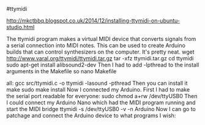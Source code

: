 #ttymidi

http://mkctbbq.blogspot.co.uk/2014/12/installing-ttymidi-on-ubuntu-studio.html

The ttymidi program makes a virtual MIDI device that converts signals from a serial connection into MIDI notes. This can be used to create Arduino builds that can control synthesizers on the computer. It's pretty neat. 
wget http://www.varal.org/ttymidi/ttymidi.tar.gz
tar -xfz ttymidi.tar.gz
cd ttymidi
sudo apt-get install alibsound2-dev
Then I had to add -lpthread to the install arguments in the Makefile so 
nano Makefile

all:
 gcc src/ttymidi.c -o ttymidi -lasound -pthread
Then you can install it 
make
sudo make install
Now I connected my Arduino. First I had to make the serial port readable for everyone: 
sudo chmod a+rw /dev/ttyUSB0
Then I could connect my Arduino Nano which had the MIDI program running and start the MIDI bridge 
ttymidi -s /dev/ttyUSB0 -v -n Arduino
Now I can go to patchage and connect the Arduino device to what programs I wish:
